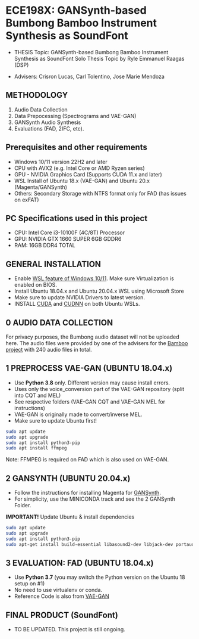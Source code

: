 # ECE198X: GANSynth-based Bumbong Bamboo Instrument Synthesis as SoundFont

- THESIS Topic: GANSynth-based Bumbong Bamboo Instrument Synthesis as SoundFont
Solo Thesis Topic by Ryle Emmanuel Raagas (DSP)

- Advisers: Crisron Lucas, Carl Tolentino, Jose Marie Mendoza

## METHODOLOGY
1. Audio Data Collection
2. Data Prepocessing (Spectrograms and VAE-GAN)
3. GANSynth Audio Synthesis
4. Evaluations (FAD, 2IFC, etc).

## Prerequisites and other requirements
- Windows 10/11 version 22H2 and later
- CPU with AVX2 (e.g. Intel Core or AMD Ryzen series)
- GPU - NVIDIA Graphics Card (Supports CUDA 11.x and later)
- WSL Install of Ubuntu 18.x (VAE-GAN) and Ubuntu 20.x (Magenta/GANSynth)
- Others: Secondary Storage with NTFS format only for FAD (has issues on exFAT)

## PC Specifications used in this project
- CPU: Intel Core i3-10100F (4C/8T) Processor
- GPU: NVIDIA GTX 1660 SUPER 6GB GDDR6
- RAM: 16GB DDR4 TOTAL

## GENERAL INSTALLATION
- Enable [WSL feature of Windows 10/11](https://learn.microsoft.com/en-us/windows/wsl/install). Make sure Virtualization is enabled on BIOS.
- Install Ubuntu 18.04.x and Ubuntu 20.04.x WSL using Microsoft Store
- Make sure to update NVIDIA Drivers to latest version.
- INSTALL [CUDA](https://docs.nvidia.com/cuda/wsl-user-guide/index.html) and [CUDNN](https://docs.nvidia.com/deeplearning/cudnn/install-guide/index.html) on both Ubuntu WSLs.

## 0 AUDIO DATA COLLECTION
For privacy purposes, the Bumbong audio dataset will not be uploaded here. The audio files were provided by one of the advisers for the [Bamboo project](https://phbmi.com/) with 240 audio files in total.

## 1 PREPROCESS VAE-GAN (UBUNTU 18.04.x)
- Use **Python 3.8** only. Different version may cause install errors.
- Uses only the voice_conversion part of the VAE-GAN repository (split into CQT and MEL)
- See respective folders (VAE-GAN CQT and VAE-GAN MEL for instructions)
- VAE-GAN is originally made to convert/inverse MEL.
- Make sure to update Ubuntu first!
```bash
sudo apt update
sudo apt upgrade
sudo apt install python3-pip
sudo apt install ffmpeg
```
Note: FFMPEG is required on FAD which is also used on VAE-GAN.

## 2 GANSYNTH (UBUNTU 20.04.x)
- Follow the instructions for installing Magenta for [GANSynth](https://github.com/magenta/magenta/tree/main/magenta/models/gansynth).
- For simplicity, use the MINICONDA track and see the 2 GANSynth Folder. 

**IMPORTANT!** Update Ubuntu & install dependencies
```bash
sudo apt update
sudo apt upgrade
sudo apt install python3-pip
sudo apt-get install build-essential libasound2-dev libjack-dev portaudio19-dev ffmpeg
```

## 3 EVALUATION: FAD (UBUNTU 18.04.x)
- Use **Python 3.7** (you may switch the Python version on the Ubuntu 18 setup on #1)
- No need to use virtualenv or conda.
- Reference Code is also from [VAE-GAN](https://github.com/RussellSB/tt-vae-gan/tree/e530888af4841cba78a77cda08f8b9dd33dfbd0b/fad/frechet_audio_distance)

## FINAL PRODUCT (SoundFont)
- TO BE UPDATED. This project is still ongoing.